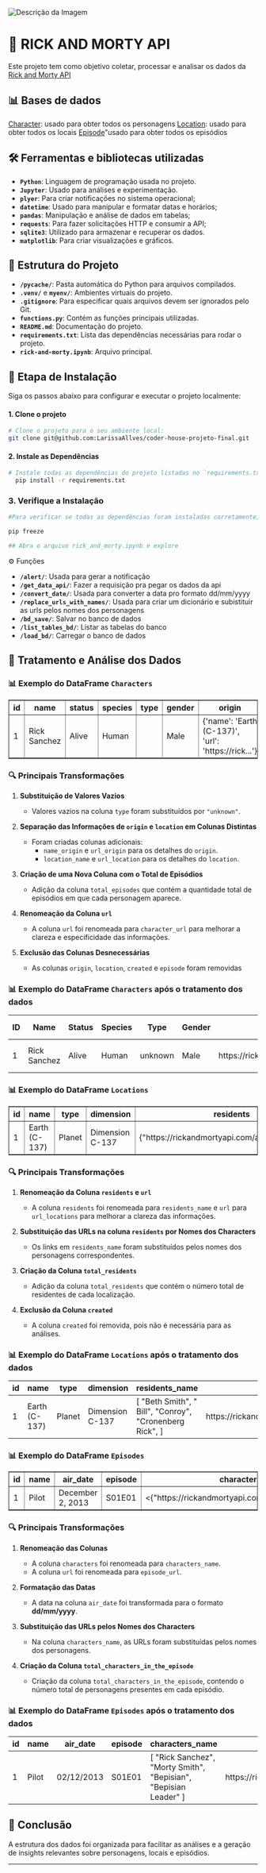 ![Descrição da Imagem](https://repository-images.githubusercontent.com/120371205/b6740400-92d4-11ea-8a13-d5f6e0558e9b)

# 🎯 RICK AND MORTY API

Este projeto tem como objetivo coletar, processar e analisar os dados da [Rick and Morty API](https://rickandmortyapi.com/documentation/#rest)

## **📊 Bases de dados**

[Character](https://rickandmortyapi.com/documentation/#character): usado para obter todos os personagens
[Location](https://rickandmortyapi.com/documentation/#location): usado para obter todos os locais
[Episode](https://rickandmortyapi.com/documentation/#episode)"usado para obter todos os episódios

## **🛠️ Ferramentas e bibliotecas utilizadas**

- **`Python`**: Linguagem de programação usada no projeto.
- **`Jupyter`**: Usado para análises e experimentação.
- **`plyer`**: Para criar notificações no sistema operacional;
- **`datetime`**: Usado para manipular e formatar datas e horários;
- **`pandas`**: Manipulação e análise de dados em tabelas;
- **`requests`**: Para fazer solicitações HTTP e consumir a API;
- **`sqlite3`**: Utilizado para armazenar e recuperar os dados.
- **`matplotlib`**: Para criar visualizações e gráficos.

## 📁 **Estrutura do Projeto**

- **`/pycache/`**: Pasta automática do Python para arquivos compilados.
- **`.venv/`** e **`myenv/`**: Ambientes virtuais do projeto.
- **`.gitignore`**: Para especificar quais arquivos devem ser ignorados pelo Git.
- **`functions.py`**: Contém as funções principais utilizadas.
- **`README.md`**: Documentação do projeto.
- **`requirements.txt`**: Lista das dependências necessárias para rodar o projeto.
- **`rick-and-morty.ipynb`**: Arquivo principal.

## 🚀 **Etapa de Instalação**

Siga os passos abaixo para configurar e executar o projeto localmente:

#### 1. Clone o projeto

```bash
# Clone o projeto para o seu ambiente local:
git clone git@github.com:LarissaAllves/coder-house-projeto-final.git
```

#### 2. Instale as Dependências

```bash
# Instale todas as dependências do projeto listadas no `requirements.txt`
  pip install -r requirements.txt
```

### 3. Verifique a Instalação

```bash
#Para verificar se todas as dependências foram instaladas corretamente, você pode executar

pip freeze

## Abra o arquivo rick_and_morty.ipynb e explore
```

⚙️ Funções

- **`/alert/`**: Usada para gerar a notificação
- **`/get_data_api/`**: Fazer a requisição pra pegar os dados da api
- **`/convert_date/`**: Usada para converter a data pro formato dd/mm/yyyy
- **`/replace_urls_with_names/`**: Usada para criar um dicionário e subistituir as urls pelos nomes dos personagens
- **`/bd_save/`**: Salvar no banco de dados
- **`/list_tables_bd/`**: Listar as tabelas do banco
- **`/load_bd/`**: Carregar o banco de dados

## 🧵 Tratamento e Análise dos Dados

### 📊 **Exemplo do DataFrame `Characters`**

<table border="1" cellspacing="0" cellpadding="5">
    <tr>
        <th>id</th>
        <th>name</th>
        <th>status</th>
        <th>species</th>
        <th>type</th>
        <th>gender</th>
        <th>origin</th>
        <th>location</th>
        <th>image</th>
        <th>episode</th>
        <th>url</th>
        <th>created</th>
    </tr>
    <tr>
        <td>1</td>
        <td>Rick Sanchez</td>
        <td>Alive</td>
        <td>Human</td>
        <td></td>
        <td>Male</td>
        <td>{'name': 'Earth (C-137)', 'url': 'https://rick...'}</td>
        <td>{'name': 'Citadel of Ricks', 'url': 'https://r...'}</td>
        <td>{"https://rickandmortyapi.com/api/character/avatar}</td>
        <td>{https://rickandmortyapi.com/api/episode/1}</td>
        <td>{https://rickandmortyapi.com/api/character/1}</td>
        <td>2017-11-04T18:48:46.250Z</td>
    </tr>
</table>

### 🔍 **Principais Transformações**

1. **Substituição de Valores Vazios**

   - Valores vazios na coluna `type` foram substituídos por `"unknown"`.

2. **Separação das Informações de `origin` e `location` em Colunas Distintas**

   - Foram criadas colunas adicionais:
     - `name_origin` e `url_origin` para os detalhes do `origin`.
     - `location_name` e `url_location` para os detalhes do `location`.

3. **Criação de uma Nova Coluna com o Total de Episódios**

   - Adição da coluna `total_episodes` que contém a quantidade total de episódios em que cada personagem aparece.

4. **Renomeação da Coluna `url`**

   - A coluna `url` foi renomeada para `character_url` para melhorar a clareza e especificidade das informações.

5. **Exclusão das Colunas Desnecessárias**
   - As colunas `origin`, `location`, `created` e `episode` foram removidas

### 📊 **Exemplo do DataFrame `Characters` após o tratamento dos dados**

<table>
    <thead>
        <tr>
            <th>ID</th>
            <th>Name</th>
            <th>Status</th>
            <th>Species</th>
            <th>Type</th>
            <th>Gender</th>
            <th>Image</th>
            <th>Character URL</th>
            <th>Origin Name</th>
            <th>Origin URL</th>
            <th>Location Name</th>
            <th>Location URL</th>
            <th>Total Episodes</th>
        </tr>
    </thead>
    <tbody>
        <tr>
            <td>1</td>
            <td>Rick Sanchez</td>
            <td>Alive</td>
            <td>Human</td>
            <td>unknown</td>
            <td>Male</td>
            <td>https://rickandmortyapi.com/api/character/avatar/1.jpeg</td>
            <td>https://rickandmortyapi.com/api/character/1</td>
            <td>Earth (C-137)</td>
            <td>https://rickandmortyapi.com/api/location/1</td>
            <td>Citadel of Ricks</td>
            <td>https://rickandmortyapi.com/api/location/3</td>
            <td>51</td>
        </tr>
    </tbody>
</table>

### 📊 **Exemplo do DataFrame `Locations`**

<table border="1" cellspacing="0" cellpadding="5">
    <tr>
        <th>id</th>
        <th>name</th>
        <th>type</th>
        <th>dimension</th>
        <th>residents</th>
        <th>url</th>
        <th>created</th>
    </tr>
    <tr>
        <td>1</td>
        <td>Earth (C-137)</td>
        <td>Planet</td>
        <td>Dimension C-137</td>
        <td>
            {"https://rickandmortyapi.com/api/character/38"}
        </td>
        <td>"https://rickandmortyapi.com/api/location/1"</td>
        <td>2017-11-10T12:42:04.162Z</td>
    </tr>
</table>

### 🔍 **Principais Transformações**

1. **Renomeação da Coluna `residents` e `url`**

   - A coluna `residents` foi renomeada para `residents_name` e `url` para `url_locations` para melhorar a clareza das informações.

2. **Substituição das URLs na coluna `residents` por Nomes dos Characters**

   - Os links em `residents_name` foram substituídos pelos nomes dos personagens correspondentes.

3. **Criação da Coluna `total_residents`**

   - Adição da coluna `total_residents` que contém o número total de residentes de cada localização.

4. **Exclusão da Coluna `created`**
   - A coluna `created` foi removida, pois não é necessária para as análises.

### 📊 **Exemplo do DataFrame `Locations` após o tratamento dos dados**

<table>
    <thead>
        <tr>
            <th>id</th>
            <th>name</th>
            <th>type</th>
            <th>dimension</th>
            <th>residents_name</th>
            <th>location_url</th>
            <th>total_residents</th>
        </tr>
    </thead>
    <tbody>
        <tr>
            <td>1</td>
            <td>Earth (C-137)</td>
            <td>Planet</td>
            <td>Dimension C-137</td>
            <td>
                [
                    "Beth Smith",
                   " Bill",
                    "Conroy",
                    "Cronenberg Rick",
                ]
            </td>
            <td>https://rickandmortyapi.com/api/location/1</td>
            <td>27</td>
        </tr>
    </tbody>
</table>

### 📊 **Exemplo do DataFrame `Episodes`**

  <table border="1" cellspacing="0" cellpadding="5">
    <tr>
        <th>id</th>
        <th>name</th>
        <th>air_date</th>
        <th>episode</th>
        <th>characters</th>
        <th>url</th>
        <th>created</th>
    </tr>
    <tr>
        <td>1</td>
        <td>Pilot</td>
        <td>December 2, 2013</td>
        <td>S01E01</td>
        <td>
            <{"https://rickandmortyapi.com/api/character/1"}>
        </td>
        <td>{"https://rickandmortyapi.com/api/episode/1"}</td>
        <td>2017-11-10T12:56:33.798Z</td>
    </tr>
</table>

### 🔍 **Principais Transformações**

1. **Renomeação das Colunas**

   - A coluna `characters` foi renomeada para `characters_name`.
   - A coluna `url` foi renomeada para `episode_url`.

2. **Formatação das Datas**

   - A data na coluna `air_date` foi transformada para o formato **dd/mm/yyyy**.

3. **Substituição das URLs pelos Nomes dos Characters**

   - Na coluna `characters_name`, as URLs foram substituídas pelos nomes dos personagens.

4. **Criação da Coluna `total_characters_in_the_episode`**
   - Criação da coluna `total_characters_in_the_episode`, contendo o número total de personagens presentes em cada episódio.

### 📊 **Exemplo do DataFrame `Episodes` após o tratamento dos dados**

<table>
    <thead>
        <tr>
            <th>id</th>
            <th>name</th>
            <th>air_date</th>
            <th>episode</th>
            <th>characters_name</th>
            <th>episode_url</th>
            <th>total_characters_in_the_episode</th>
        </tr>
    </thead>
    <tbody>
        <tr>
            <td>1</td>
            <td>Pilot</td>
            <td>02/12/2013</td>
            <td>S01E01</td>
            <td>
            [
                "Rick Sanchez",
                "Morty Smith",
                "Bepisian",
                "Bepisian Leader"
            ] 
            </td>
            <td>https://rickandmortyapi.com/api/episode/1</td>
            <td>19</td>
        </tr>
    </tbody>
</table>

## 🚀 **Conclusão**

A estrutura dos dados foi organizada para facilitar as análises e a geração de insights relevantes sobre personagens, locais e episódios.

---
